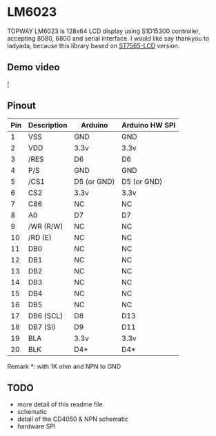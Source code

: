 # LM6023
TOPWAY LM6023 is 128x64 LCD display using S1D15300 controller, accepting 8080, 6800 and serial interface.
I would like say thankyou to ladyada, because this library based on [ST7565-LCD](https://github.com/adafruit/ST7565-LCD/) version. 

## Demo video
[!](https://www.youtube.com/watch?v=LYUDzZLhVGs)


## Pinout
| Pin | Description | Arduino | Arduino HW SPI |
| --- | --- | --- | --- |
| 1 | VSS | GND | GND |
| 2 | VDD | 3.3v | 3.3v |
| 3 | /RES | D6 | D6 |
| 4 | P/S | GND | GND |
| 5 | /CS1 | D5 (or GND) | D5 (or GND) |
| 6 | CS2 | 3.3v | 3.3v |
| 7 | C86 | NC | NC |
| 8 | A0 | D7 | D7 |
| 9 | /WR (R/W) | NC | NC |
| 10 | /RD (E) | NC | NC |
| 11 | DB0 | NC | NC |
| 12 | DB1 | NC | NC |
| 13 | DB2 | NC | NC |
| 14 | DB3 | NC | NC |
| 15 | DB4 | NC | NC |
| 16 | DB5 | NC | NC |
| 17 | DB6 (SCL) | D8 | D13 |
| 18 | DB7 (SI) | D9 | D11 |
| 19 | BLA | 3.3v | 3.3v |
| 20 | BLK | D4* | D4* |

Remark \*: with 1K ohm and NPN to GND

## TODO
- more detail of this readme file
- schematic
- detail of the CD4050 & NPN schematic
- hardware SPI
